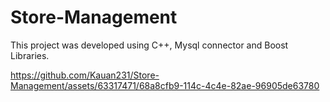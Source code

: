 # Store-Management

This project was developed using C++, Mysql connector and Boost Libraries.

https://github.com/Kauan231/Store-Management/assets/63317471/68a8cfb9-114c-4c4e-82ae-96905de63780



